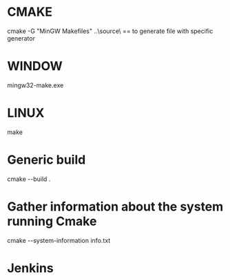 # CMAKE
cmake -G "MinGW Makefiles" ..\source\ == to generate file with specific generator
# WINDOW
mingw32-make.exe
# LINUX
make
# Generic build
cmake --build .
# Gather information about the system running Cmake
cmake --system-information info.txt
# Jenkins